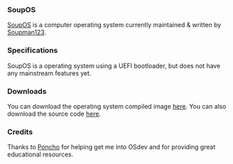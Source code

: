 ### SoupOS
[SoupOS](http://github.com) is a computer operating system currently maintained & written by [Soupman123](https://github.com/Soupman123/).

### Specifications
SoupOS is a operating system using a UEFI bootloader, but does not have any mainstream features yet.

### Downloads
You can download the operating system compiled image [here](https://github.com/Soupman123/SoupOS/raw/master/kernel/bin/SoupOS.img).
You can also download the source code [here](https://github.com/Soupman123/SoupOS/archive/master.zip).

### Credits
Thanks to [Poncho](https://github.com/Absurdponcho/) for helping get me into OSdev and for providing great educational resources.
